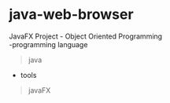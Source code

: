 # java-web-browser
JavaFX Project - Object Oriented Programming 
<br>-programming language
>java
- tools
>javaFX
